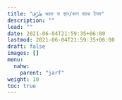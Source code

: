 ```yaml
---
title: "ظَرْف জরফ বা স্থান/কাল বাচক ইসম"
description: ""
lead: ""
date: 2021-06-04T21:59:35+06:00
lastmod: 2021-06-04T21:59:35+06:00
draft: false
images: []
menu: 
  nahw:
    parent: "jarf"
weight: 10
toc: true
---
```


